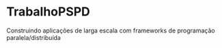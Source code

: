 # TrabalhoPSPD
Construindo aplicações de larga escala com frameworks de programação paralela/distribuída
